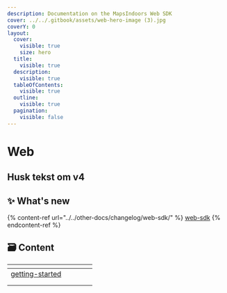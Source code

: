 ```yaml
---
description: Documentation on the MapsIndoors Web SDK
cover: ../../.gitbook/assets/web-hero-image (3).jpg
coverY: 0
layout:
  cover:
    visible: true
    size: hero
  title:
    visible: true
  description:
    visible: true
  tableOfContents:
    visible: true
  outline:
    visible: true
  pagination:
    visible: false
---
```


# Web

## Husk tekst om v4

## ✨ **What's new**

{% content-ref url="../../other-docs/changelog/web-sdk/" %}
[web-sdk](../../other-docs/changelog/web-sdk/)
{% endcontent-ref %}

## 🗃️ **Content**

<table data-column-title-hidden data-view="cards"><thead><tr><th data-type="content-ref"></th><th data-hidden></th><th data-hidden></th><th data-hidden></th><th data-hidden data-card-cover data-type="files"></th></tr></thead><tbody><tr><td><a href="getting-started/">getting-started</a></td><td></td><td></td><td></td><td></td></tr><tr><td></td><td></td><td></td><td></td><td></td></tr><tr><td></td><td></td><td></td><td></td><td></td></tr></tbody></table>

